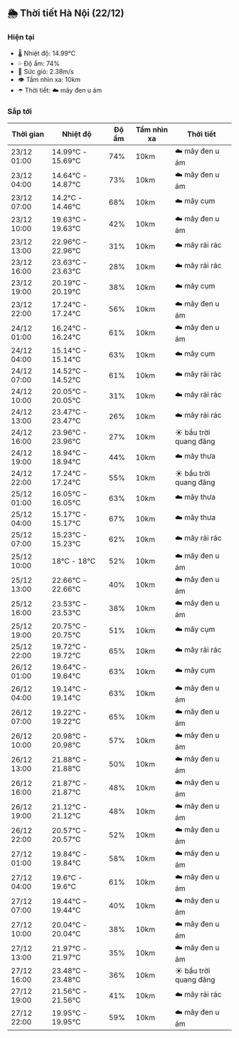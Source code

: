 ## 🌦️ Thời tiết Hà Nội (22/12)

### Hiện tại

- 🌡️ Nhiệt độ: 14.99℃
- 💦 Độ ẩm: 74%
- 💨 Sức gió: 2.38m/s
- 👁️ Tầm nhìn xa: 10km
- ☂️ Thời tiết: ☁️ mây đen u ám

### Sắp tới

| Thời gian | Nhiệt độ | Độ ẩm | Tầm nhìn xa | Thời tiết |
| --- | --- | --- | --- | --- |
| 23/12 01:00 | 14.99℃ - 15.69℃ | 74% | 10km | ☁️ mây đen u ám |
| 23/12 04:00 | 14.64℃ - 14.87℃ | 73% | 10km | ☁️ mây đen u ám |
| 23/12 07:00 | 14.2℃ - 14.46℃ | 68% | 10km | ☁️ mây cụm |
| 23/12 10:00 | 19.63℃ - 19.63℃ | 42% | 10km | ☁️ mây đen u ám |
| 23/12 13:00 | 22.96℃ - 22.96℃ | 31% | 10km | ☁️ mây rải rác |
| 23/12 16:00 | 23.63℃ - 23.63℃ | 28% | 10km | ☁️ mây rải rác |
| 23/12 19:00 | 20.19℃ - 20.19℃ | 38% | 10km | ☁️ mây cụm |
| 23/12 22:00 | 17.24℃ - 17.24℃ | 56% | 10km | ☁️ mây đen u ám |
| 24/12 01:00 | 16.24℃ - 16.24℃ | 61% | 10km | ☁️ mây đen u ám |
| 24/12 04:00 | 15.14℃ - 15.14℃ | 63% | 10km | ☁️ mây cụm |
| 24/12 07:00 | 14.52℃ - 14.52℃ | 61% | 10km | ☁️ mây rải rác |
| 24/12 10:00 | 20.05℃ - 20.05℃ | 31% | 10km | ☁️ mây rải rác |
| 24/12 13:00 | 23.47℃ - 23.47℃ | 26% | 10km | ☁️ mây rải rác |
| 24/12 16:00 | 23.96℃ - 23.96℃ | 27% | 10km | ☀️ bầu trời quang đãng |
| 24/12 19:00 | 18.94℃ - 18.94℃ | 44% | 10km | ☁️ mây thưa |
| 24/12 22:00 | 17.24℃ - 17.24℃ | 55% | 10km | ☀️ bầu trời quang đãng |
| 25/12 01:00 | 16.05℃ - 16.05℃ | 63% | 10km | ☁️ mây thưa |
| 25/12 04:00 | 15.17℃ - 15.17℃ | 67% | 10km | ☁️ mây thưa |
| 25/12 07:00 | 15.23℃ - 15.23℃ | 62% | 10km | ☁️ mây rải rác |
| 25/12 10:00 | 18℃ - 18℃ | 52% | 10km | ☁️ mây đen u ám |
| 25/12 13:00 | 22.66℃ - 22.66℃ | 40% | 10km | ☁️ mây đen u ám |
| 25/12 16:00 | 23.53℃ - 23.53℃ | 38% | 10km | ☁️ mây đen u ám |
| 25/12 19:00 | 20.75℃ - 20.75℃ | 51% | 10km | ☁️ mây cụm |
| 25/12 22:00 | 19.72℃ - 19.72℃ | 65% | 10km | ☁️ mây rải rác |
| 26/12 01:00 | 19.64℃ - 19.64℃ | 63% | 10km | ☁️ mây cụm |
| 26/12 04:00 | 19.14℃ - 19.14℃ | 63% | 10km | ☁️ mây đen u ám |
| 26/12 07:00 | 19.22℃ - 19.22℃ | 65% | 10km | ☁️ mây đen u ám |
| 26/12 10:00 | 20.98℃ - 20.98℃ | 57% | 10km | ☁️ mây đen u ám |
| 26/12 13:00 | 21.88℃ - 21.88℃ | 50% | 10km | ☁️ mây đen u ám |
| 26/12 16:00 | 21.87℃ - 21.87℃ | 48% | 10km | ☁️ mây đen u ám |
| 26/12 19:00 | 21.12℃ - 21.12℃ | 48% | 10km | ☁️ mây đen u ám |
| 26/12 22:00 | 20.57℃ - 20.57℃ | 52% | 10km | ☁️ mây đen u ám |
| 27/12 01:00 | 19.84℃ - 19.84℃ | 58% | 10km | ☁️ mây đen u ám |
| 27/12 04:00 | 19.6℃ - 19.6℃ | 61% | 10km | ☁️ mây đen u ám |
| 27/12 07:00 | 19.44℃ - 19.44℃ | 40% | 10km | ☁️ mây đen u ám |
| 27/12 10:00 | 20.04℃ - 20.04℃ | 38% | 10km | ☁️ mây đen u ám |
| 27/12 13:00 | 21.97℃ - 21.97℃ | 35% | 10km | ☁️ mây đen u ám |
| 27/12 16:00 | 23.48℃ - 23.48℃ | 36% | 10km | ☀️ bầu trời quang đãng |
| 27/12 19:00 | 21.56℃ - 21.56℃ | 41% | 10km | ☁️ mây rải rác |
| 27/12 22:00 | 19.95℃ - 19.95℃ | 59% | 10km | ☁️ mây đen u ám |
